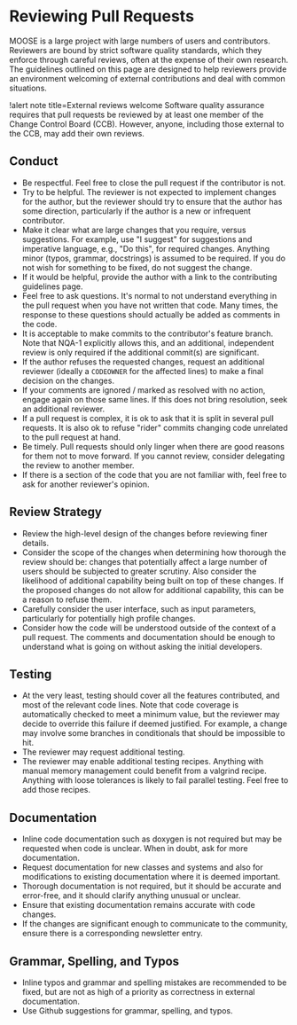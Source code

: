 # Reviewing Pull Requests

MOOSE is a large project with large numbers of users and contributors.
Reviewers are bound by strict software quality standards, which they
enforce through careful reviews, often at the expense of their own research.
The guidelines outlined on this page are designed to help reviewers
provide an environment welcoming of external contributions and deal with
common situations.

!alert note title=External reviews welcome
Software quality assurance requires that pull requests be reviewed by at least one member of the Change Control Board (CCB). However, anyone, including those external to the CCB, may add their own reviews.

## Conduct

- Be respectful. Feel free to close the pull request if the contributor is not.
- Try to be helpful. The reviewer is not expected to implement changes
  for the author, but the reviewer should try to ensure that
  the author has some direction, particularly if the author is a new
  or infrequent contributor.
- Make it clear what are large changes that you require, versus suggestions.
  For example, use "I suggest" for suggestions and imperative language,
  e.g., "Do this", for required changes.
  Anything minor (typos, grammar, docstrings) is assumed to be required. If you
  do not wish for something to be fixed, do not suggest the change.
- If it would be helpful, provide the author with a link to the contributing
  guidelines page.
- Feel free to ask questions. It's normal to not understand everything in the pull request when you have
  not written that code. Many times, the response to these questions should actually be added as comments
  in the code.
- It is acceptable to make commits to the contributor's feature branch.
  Note that NQA-1 explicitly allows this, and an additional, independent
  review is only required if the additional commit(s) are significant.
- If the author refuses the requested changes, request an additional
  reviewer (ideally a `CODEOWNER` for the affected lines) to make a
  final decision on the changes.
- If your comments are ignored / marked as resolved with no action, engage again on those same lines.
  If this does not bring resolution, seek an additional reviewer.
- If a pull request is complex, it is ok to ask that it is split in several pull requests. It is also ok to refuse
  "rider" commits changing code unrelated to the pull request at hand.
- Be timely. Pull requests should only linger when there are good reasons for them not to move forward.
  If you cannot review, consider delegating the review to another member.
- If there is a section of the code that you are not familiar with,
  feel free to ask for another reviewer's opinion.

## Review Strategy

- Review the high-level design of the changes before reviewing finer
  details.
- Consider the scope of the changes when determining how thorough
  the review should be: changes that potentially affect a large
  number of users should be subjected to greater scrutiny. Also
  consider the likelihood of additional capability being built
  on top of these changes.
  If the proposed changes do not allow for additional capability, this can be a reason
  to refuse them.
- Carefully consider the user interface, such as input parameters,
  particularly for potentially high profile changes.
- Consider how the code will be understood outside of the context of a pull request.
  The comments and documentation should be enough to understand what is going on without
  asking the initial developers.

## Testing

- At the very least, testing should cover all the features contributed, and most of the relevant code lines.
  Note that code coverage is automatically checked to meet a minimum
  value, but the reviewer may decide to override this failure if
  deemed justified. For example, a change may involve some branches
  in conditionals that should be impossible to hit.
- The reviewer may request additional testing.
- The reviewer may enable additional testing recipes. Anything with manual memory management
  could benefit from a valgrind recipe. Anything with loose tolerances is likely to fail parallel testing.
  Feel free to add those recipes.

## Documentation

- Inline code documentation such as doxygen is not required but may be requested
  when code is unclear. When in doubt, ask for more documentation.
- Request documentation for new classes and systems and also for
  modifications to existing documentation where it is deemed important.
- Thorough documentation is not required, but it should be accurate
  and error-free, and it should clarify anything unusual or unclear.
- Ensure that existing documentation remains accurate with code changes.
- If the changes are significant enough to communicate to the
  community, ensure there is a corresponding newsletter entry.

## Grammar, Spelling, and Typos

- Inline typos and grammar and spelling mistakes are recommended
  to be fixed, but are not as high of a priority as correctness in
  external documentation.
- Use Github suggestions for grammar, spelling, and typos.
